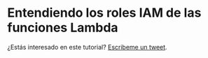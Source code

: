 <meta name="date" content="2019-8-7" />
<meta name="image" content="https://github.com/cjortegon/camiloortegon-public/raw/master/seo/power-of-lambda.png" />
<meta name="language" content="es" />
<meta name="tags" content="aws,lambda" />

# Entendiendo los roles IAM de las funciones Lambda

¿Estás interesado en este tutorial? [Escribeme un tweet](https://twitter.com/cjortegon).